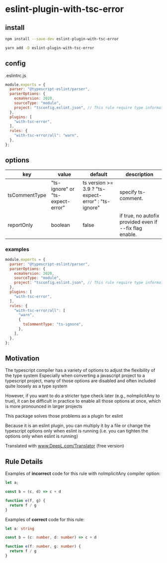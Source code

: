 # eslint-plugin-with-tsc-error

## install

```bash
npm install --save-dev eslint-plugin-with-tsc-error
```

```bash
yarn add -D eslint-plugin-with-tsc-error
```

## config
.eslintrc.js
```js
module.exports = {
  parser: "@typescript-eslint/parser",
  parserOptions: {
    ecmaVersion: 2020,
    sourceType: "module",
    project: "tsconfig.eslint.json", // This rule require type information
  },
  plugins: [
    "with-tsc-error",
  ],
  rules: {
    "with-tsc-error/all": "warn",
  },
};
```

## options

|  key | value | default | description |
| --- | --- | --- | --- |
|  tsCommentType | "ts-ignore" or "ts-expect-error" | ts version >= 3.9 ? "ts-expect-error" : "ts-ignore" | specify ts-comment. |
|  reportOnly | boolean | false | if true, no autofix provided even if --fix flag enable. |

### examples
```js
module.exports = {
  parser: "@typescript-eslint/parser",
  parserOptions: {
    ecmaVersion: 2020,
    sourceType: "module",
    project: "tsconfig.eslint.json", // This rule require type information
  },
  plugins: [
    "with-tsc-error",
  ],
  rules: {
    "with-tsc-error/all": [
      "warn",
      {
        tsCommentType: "ts-ignore",
      },
    ],
  },
};
```

## Motivation

The typescript compiler has a variety of options to adjust the flexibility of the type system
Especially when converting a javascript project to a typescript project, many of those options are disabled and often included quite loosely as a type system

However, if you want to do a stricter type check later (e.g., noImplicitAny to true), it can be difficult in practice to enable all those options at once, which is more pronounced in larger projects

This package solves those problems as a plugin for eslint

Because it is an eslint plugin, you can multiply it by a file or change the typescript options only when eslint is running (i.e. you can tighten the options only when eslint is running)

Translated with www.DeepL.com/Translator (free version)

## Rule Details

Examples of **incorrect** code for this rule with noImplicitAny compiler option:

```ts
let a;

const b = (c, d) => c + d

function e(f, g) {
  return f / g
}
```

Examples of **correct** code for this rule:

```ts
let a: string

const b = (c: number, d: number) => c + d

function e(f: number, g: number) {
  return f / g
}
```
